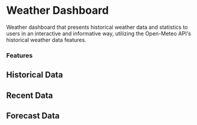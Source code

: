 # Weather Dashboard
Weather dashboard that presents historical weather data and statistics to users in an interactive and informative way, utilizing the Open-Meteo API's historical weather data features.

### Features
## Historical Data
## Recent Data
## Forecast Data
